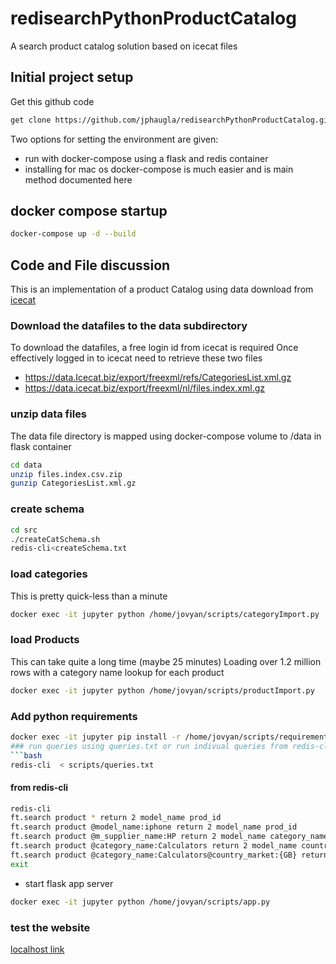 # redisearchPythonProductCatalog
A search product catalog solution based on icecat files
## Initial project setup
Get this github code
```bash 
get clone https://github.com/jphaugla/redisearchPythonProductCatalog.git
```
Two options for setting the environment are given:  
  * run with docker-compose using a flask and redis container
  * installing for mac os
docker-compose is much easier and is main method documented here
## docker compose startup
```bash
docker-compose up -d --build
```
## Code and File discussion
This is an implementation of a product Catalog using data download from
 [icecat](https://iceclog.com/open-catalog-interface-oci-open-icecat-xml-and-full-icecat-xml-repositories/)

### Download the datafiles to the data subdirectory
To download the datafiles, a free login id from icecat is required
Once effectively logged in to icecat need to retrieve these two files
  * https://data.Icecat.biz/export/freexml/refs/CategoriesList.xml.gz
  * https://data.icecat.biz/export/freexml/nl/files.index.xml.gz

### unzip data files
The data file directory is mapped 
using docker-compose volume to /data in flask container
```bash
cd data
unzip files.index.csv.zip
gunzip CategoriesList.xml.gz
```
### create schema
```bash
cd src
./createCatSchema.sh
redis-cli<createSchema.txt
```
### load categories
This is pretty quick-less than a minute
```bash
docker exec -it jupyter python /home/jovyan/scripts/categoryImport.py
```
### load Products
This can take quite a long time (maybe 25 minutes)
Loading over 1.2 million rows with a category name lookup for each product
```bash
docker exec -it jupyter python /home/jovyan/scripts/productImport.py
```
### Add python requirements
```bash
docker exec -it jupyter pip install -r /home/jovyan/scripts/requirements.txt
### run queries using queries.txt or run indivual queries from redis-cli
```bash
redis-cli  < scripts/queries.txt
```
#### from redis-cli
```bash
redis-cli 
ft.search product * return 2 model_name prod_id
ft.search product @model_name:iphone return 2 model_name prod_id
ft.search product @m_supplier_name:HP return 2 model_name category_name
ft.search product @category_name:Calculators return 2 model_name country_market
ft.search product @category_name:Calculators@country_market:{GB} return 2 model_name country_market
exit
```
  * start flask app server
 ```bash
 docker exec -it jupyter python /home/jovyan/scripts/app.py
 ```
### test the website
 [localhost link](http://localhost:5000)

